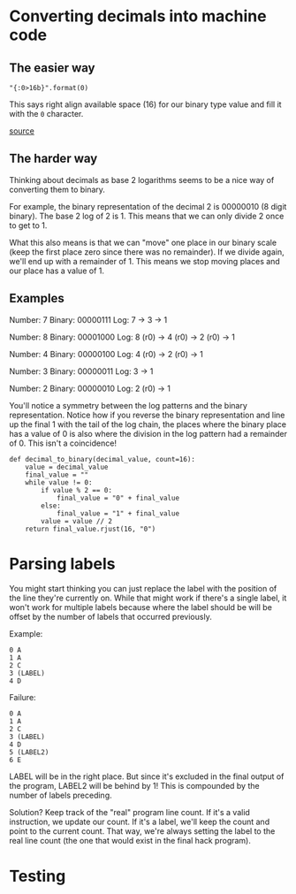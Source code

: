 # Converting decimals into machine code

## The easier way

`"{:0>16b}".format(0)`

This says right align available space (16) for our binary type value and fill it with the `0` character. 

[source](https://docs.python.org/3/library/string.html#formatstrings)

## The harder way

Thinking about decimals as base 2 logarithms seems to be a nice way of converting them to binary. 

For example, the binary representation of the decimal 2 is 00000010 (8 digit binary). The base 2 log of 2 is 1. This means that we can only divide 2 once to get to 1.

What this also means is that we can "move" one place in our binary scale (keep the first place zero since there was no remainder). If we divide again, we'll end up with a remainder of 1. This means we stop moving places and our place has a value of 1.

## Examples 

Number: 7
Binary: 00000111
Log: 7 -> 3 -> 1

Number: 8
Binary: 00001000
Log: 8 (r0) -> 4 (r0) -> 2 (r0) -> 1

Number: 4
Binary: 00000100
Log: 4 (r0) -> 2 (r0) -> 1

Number: 3 
Binary: 00000011
Log: 3 -> 1

Number: 2
Binary: 00000010
Log: 2 (r0) -> 1

You'll notice a symmetry between the log patterns and the binary representation. Notice how if you reverse the binary representation and line up the final 1 with the tail of the log chain, the places where the binary place has a value of 0 is also where the division in the log pattern had a remainder of 0. This isn't a coincidence!

```
def decimal_to_binary(decimal_value, count=16):
    value = decimal_value 
    final_value = ""
    while value != 0:
        if value % 2 == 0:
            final_value = "0" + final_value
        else:
            final_value = "1" + final_value
        value = value // 2
    return final_value.rjust(16, "0")
```

# Parsing labels

You might start thinking you can just replace the label with the position of the line they're currently on. While that might work if there's a single label, it won't work for multiple labels because where the label should be will be offset by the number of labels that occurred previously. 

Example: 

```
0 A
1 A
2 C
3 (LABEL)
4 D
```
Failure:

```
0 A
1 A
2 C
3 (LABEL)
4 D
5 (LABEL2)
6 E
```

LABEL will be in the right place. But since it's excluded in the final output of the program, LABEL2 will be behind by 1! This is compounded by the number of labels preceding.

Solution? Keep track of the "real" program line count. If it's a valid instruction, we update our count. If it's a label, we'll keep the count and point to the current count. That way, we're always setting the label to the real line count (the one that would exist in the final hack program).

# Testing

